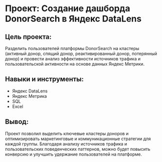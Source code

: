 # Проект: Создание дашборда DonorSearch в Яндекс DataLens
## Цель проекта:

Разделить пользователей платформы DonorSearch на кластеры (активный донор, спящий донор, реактивированный донор, потерянный донор) и провести анализ эффективности источников трафика и пользовательской активности на основе данных Яндекс Метрики.

## Навыки и инструменты:
- Яндекс DataLens
- Яндекс Метрика 
- SQL 
- Excel

## Вывод:

Проект позволил выделить ключевые кластеры доноров и оптимизировать маркетинговые и коммуникационные стратегии для каждой группы. Благодаря анализу источников трафика и пользовательских поведенческих паттернов, можно будет повысить конверсию и улучшить удержание пользователей на платформе.